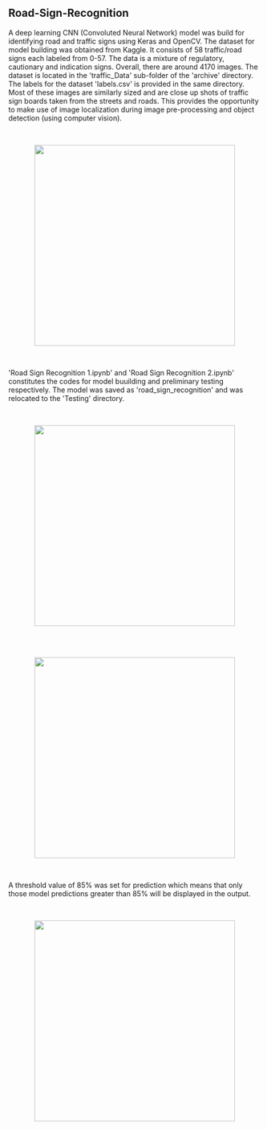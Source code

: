 ## Road-Sign-Recognition

A deep learning CNN (Convoluted Neural Network) model was build for identifying road and traffic signs using Keras and OpenCV. The dataset for model building was obtained from Kaggle. It consists of 58 traffic/road signs each labeled from 0-57. The data is a mixture of regulatory, cautionary and indication signs. Overall, there are around 4170 images. The dataset is located in the 'traffic_Data' sub-folder of the 'archive' directory. The labels for the dataset 'labels.csv' is provided in the same directory. Most of these images are similarly sized and are close up shots of traffic sign boards taken from the streets and roads. This provides the opportunity to make use of image localization during image pre-processing and object detection (using computer vision). 

<br>
<p align='center'>
  <img src="https://github.com/jithinraj747/Road-Sign-Recognition/assets/106642456/c64f066d-6c04-420b-b998-1331eeb728da" width=400>
</p> <br>




'Road Sign Recognition 1.ipynb' and 'Road Sign Recognition 2.ipynb' constitutes the codes for model buuilding and preliminary testing respectively. The model was saved as 'road_sign_recognition' and was relocated to the 'Testing' directory. 

<br>
<p align='center'>
  <img src="https://github.com/jithinraj747/Road-Sign-Recognition/assets/106642456/89557142-22a4-4f12-bfdb-e118a5873fc9" width=400>
</p> <br>

<br>
<p align='center'>
  <img src="https://github.com/jithinraj747/Road-Sign-Recognition/assets/106642456/922a1f8c-d441-4900-ae97-b7d1f64e0ea7" width=400>
</p> <br>

A threshold value of 85% was set for prediction which means that only those model predictions greater than 85% will be displayed in the output. 

<br>
<p align='center'>
  <img src="https://github.com/jithinraj747/Road-Sign-Recognition/assets/106642456/27d4deb6-eae5-496a-9e48-3b24e52b2e94" width=400>
</p> <br>

